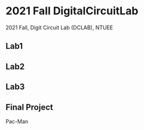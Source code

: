# 2021 Fall DigitalCircuitLab
2021 Fall, Digit Circuit Lab (DCLAB), NTUEE

## Lab1

## Lab2

## Lab3

## Final Project
Pac-Man
